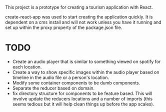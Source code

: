 This project is a prototype for creating a tourism application with React.

create-react-app was used to start creating the application quickly.  It is dependent on a cms install and will not work unless you have it running and set up within the proxy property of the package.json file.


# TODO
- Create an audio player that is similar to something viewed on spotify for each location.
- Create a way to show specific images within the audio player based on timeline in the audio file or a person's location.
- Modify some container components to be dumb components.
- Separate the reducer based on domain.
- fix directory structure for components to be feature based. This will involve update the reducers locations and a number of imports (this seems tedious but it will help clean things up before the app scales).